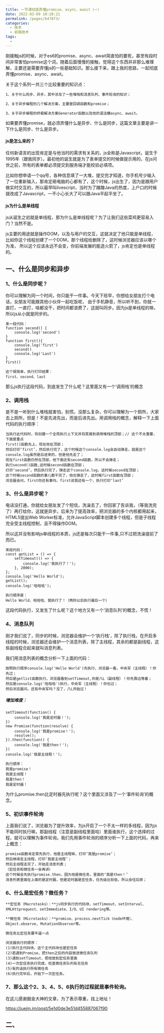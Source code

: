 ```yaml
---
title: 一节课彻底弄懂promise、async、await（一）
date: 2022-03-09 10:28:21
permalink: /pages/b478f3/
categories:
  - 技术
  - 前端技术
tags:
  - 
---
```

刚接触js的时候，对于es6的promise、async、await简直怕的要死，甚至有段时间非常害怕promise这个词，随着后面慢慢的接触，觉得这个东西并非那么难理解，主要还是需要弄懂js的一些基础知识。那么接下来，跟上我的思路，一起彻底弄懂promise、async、await。

关于这个系列一共三个比较重要的知识点：
    
    1、关于什么同步、异步，其中涉及了一些堆栈和消息队列、事件轮询的知识；
    
    2、关于异步编程的几个解决方案，主要是回调函数和promise；
    
    3、关于异步编程的终极解决方案Generator函数以及他的语法糖async、await。

如果要弄懂promise，就必须弄懂什么是异步、什么是同步，这篇文章主要是讲一下什么是同步、什么是异步。

#### js是怎么来的？
    
任何新语言的出现肯定是与他当时的需求有关系的，js全称是Javascript，诞生于1995年（跟我同岁）。最初他的诞生就是为了表单提交的时候做提示用的，在js问世之前，所有的表单都必须提交到服务端才能校验必填项。

比如你想申请一个qq号，各种信息填了一大堆，提交完才知道，你手机号少输入了一位重新输入，那肯定砸电脑的心都有了，这个时候，js出生了，因为是跟用户做实时交互的，所以最早叫livescript，当时为了蹭蹭Java的热度，上户口的时候就改成了Javascript，一不小心长大了可以跟Java平起平坐了。
    
#### js为什么是单线程

js从诞生之初就是单线程，那为什么是单线程呢？为了让我们这些菜鸡更容易入门？当然不是。
    
js主要的用途就是操作DOM，以及与用户的交互，这就决定了他只能是单线程，
    比如你这个线程创建了一个DOM，那个线程给删除了，这时候浏览器应该以哪个为准，
    所以这个应该永远不会变，你前端发展的能造火箭了，js肯定也是单线程的。
    
## 一、什么是同步和异步

### 1、什么是同步呢？

你可以理解为同一个时间，你只能干一件事。今天下班早，你想给女朋友打个电话，女朋友可能跟其他小伙伴一起吃饭呢，
    由于手机静音，所以听不到，你就一直打，一直打，啥都没干，把时间都浪费了，这就叫同步。因为js是单线程的嘛，所以js从小就是同步的。
    
    来一段代码：
    function second() {
        console.log('second')
    }
    function first(){
        console.log('first')
        second()
        console.log('Last')
    }
    first()
    
    这个很简单，执行打印结果：
    first、second、last
那么js执行这段代码，到底发生了什么呢？这里面又有一个‘调用栈’的概念

### 2、调用栈
是不是一听到什么堆栈就害怕，别慌，没那么复杂，你可以理解为一个厕所，大家去上厕所，但是！不是先进先出，而是后进先出。用调用栈的概念，解释一下上面代码的执行顺序：

    当执行此代码时，将创建一个全局执行上下文并将其推到调用堆栈的顶部；// 这个不太重要，下面是重点
    first()函数先上，现在他在顶部；
    然后打印‘first’，然后执行完了，这个时候这个console.log会自动弹走，就是这个console.log虽然是后进来的，但是他先走了；
    现在first函数仍然在顶部，他下面还有second函数，所以不会弹走；
    执行second()函数,这时候second函数在顶部；
    打印‘second’，然后执行完了，弹走这个console.log，这时候second在顶部；
    这个时候second函数的事儿都干完了，他也弹走了，这时候first函数在顶部；
    浏览器会问，first你还有事吗，first说我还有一个，执行打印‘last’


### 3、什么是异步呢？


电话没打通，你就给女朋友发了个短信，洗澡去了，你回家了告诉我，（等我洗完了）再打给你，这就是异步。后来为了提高效率，把浏览器的多个内核都用起来，HTML5提出Web Worker标准，允许JavaScript脚本创建多个线程，但是子线程完全受主线程控制，且不得操作DOM。

所以这并没有影响js单线程的本质，js还是每次只能干一件事,只不过把洗澡提前了而已。
    
    来段代码：
    const getList = () => {
        setTimeout(() => {
            console.log('我执行了！');
        }, 2000);
    };
    console.log('Hello World');
    getList();
    console.log('哈哈哈');
    
    执行顺序是：
    Hello World、哈哈哈、我执行了！（两秒以后执行最后一个）
    
这段代码执行，又发生了什么呢？这个地方又有一个‘消息队列’的概念，不慌！

### 4、消息队列

刚才我们说了，同步的时候，浏览器会维护一个‘执行栈’，除了执行栈，在开启多线程的时候，浏览器还会维护一个消息列表，除了主线程，其余的都是副线程，这些副线程合起来就叫消息列表。

我们用消息列表的概念分析一下上面的代码：
    
    按照执行顺序console.log('Hello World')先执行，浏览器一看，中央军（主线程）！你先过；
    然后是getlist函数执行，浏览器看到setTimeout,你是八L（副线程）！你先靠边等着；
    然后是console.log('哈哈哈')执行，中央军（主线程）！你也过；
    然后浏览器问，还有中央军吗？没了，八L开始过！
    
##### 增加难度：

    setTimeout(function() {
        console.log('我是定时器！');
    })
    new Promise(function(resolve) {
        console.log('我是promise！');
        resolve();
    }).then(function() {
        console.log('我是then！');
    })
    console.log('我是主线程！');
    
    执行顺序：
    我是promise！
    我是主线程！
    我是then！
    我是定时器！
    
为什么promise.then比定时器先执行呢？这个里面又涉及了一个‘事件轮询’的概念。

### 5、初识事件轮询

上面我们说了，浏览器为了提升效率，为js开启了一个不太一样的多线程，因为js不能同时执行嘛，那副线程（注意是副线程里面哈）里面谁执行，这个选择的过程，就可以理解为事件轮询。我们先用事件轮询的顺序分析一下上面的代码，再来上概念：

    promise函数肯定首先执行，他是主线程嘛，打印‘我是promise’；
    然后继续走主线程，打印‘我是主线程’；
    然后主线程走完了，开始走消息列表；
    （宏任务和微任务一会再讲）
    这个时候会先执行promise.then，因为他是微任务，里面的‘我是then！’
    消息列表里面在上面的是定时器，但是定时器是宏任务，优先级比较低，所以会往后排；
    
### 6、什么是宏任务？微任务？
    
    **宏任务（Macrotasks）：**js同步执行的代码块，setTimeout、setInterval、XMLHttprequest、setImmediate、I/O、UI rendering等。
    
    **微任务（Microtasks）：**promise、process.nextTick（node环境）、Object.observe, MutationObserver等。
    
    微任务比宏任务要牛逼一点
    
    浏览器执行的顺序：
    (1)执行主代码块，这个主代码块也是宏任务
    (2)若遇到Promise，把then之后的内容放进微任务队列
    (3)遇到setTimeout，把他放到宏任务里面
    (4)一次宏任务执行完成，检查微任务队列有无任务 
    (5)有的话执行所有微任务 
    (6)执行完毕后，开始下一次宏任务。
    
### 7、那么这个2、3、4、5、6执行的过程就是事件轮询。


在这儿感谢掘金大神的文章，为了表示尊重，挂上地址！
    
  https://juejin.im/post/5e1d0de3e51d455887067f90

## 二、
